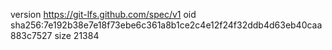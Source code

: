 version https://git-lfs.github.com/spec/v1
oid sha256:7e192b38e7e18f73ebe6c361a8b1ce2c4e12f24f32ddb4d63eb40caa883c7527
size 21384
